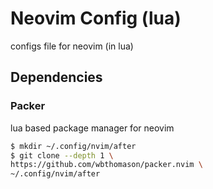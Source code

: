 # Neovim Config (lua)

configs file for neovim (in lua)

## Dependencies

### Packer
lua based package manager for neovim

```sh
$ mkdir ~/.config/nvim/after
$ git clone --depth 1 \
https://github.com/wbthomason/packer.nvim \
~/.config/nvim/after
```
